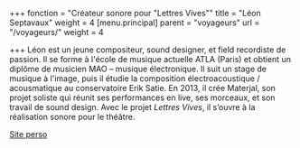 +++
fonction = "Créateur sonore pour \"Lettres Vives\""
title = "Léon Septavaux"
weight = 4
[menu.principal]
parent = "voyageurs"
url = "/voyageurs/"
weight = 4

+++
Léon est un jeune compositeur, sound designer, et field recordiste de passion. Il se forme à l'école de musique actuelle ATLA (Paris) et obtient un diplôme de musicien MAO – musique électronique. Il suit un stage de musique à l'image, puis il étudie la composition électroacoustique / acousmatique au conservatoire Erik Satie. En 2013, il crée Materjal, son projet soliste qui réunit ses performances en live, ses morceaux, et son travail de sound design. Avec le projet *Lettres Vives*, il s’ouvre à la réalisation sonore pour le théâtre.

[Site perso](https://soundcloud.com/materjal/)